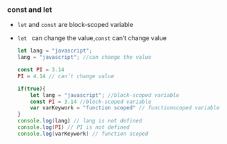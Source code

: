 ### const and let

- `let` and `const` are block-scoped variable 

- `let ` can change the value,`const` can’t change value 

  ```js
  let lang = "javascript";
  lang = "javascript"; //can change the value
  
  const PI = 3.14
  PI = 4.14 // can’t change value 
  
  if(true){
      let lang = "javascript"; //block-scoped variable 
      const PI = 3.14 //block-scoped variable 
      var varKeywork = "function scoped" // functionscoped variable 
  }
  console.log(lang) // lang is not defined
  console.log(PI) // PI is not defined
  console.log(varKeywork) // function scoped
  
  ```


